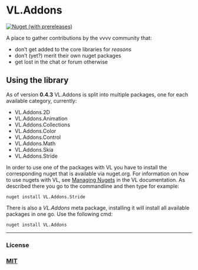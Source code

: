 # VL.Addons
[![Nuget (with prereleases)](https://img.shields.io/nuget/vpre/VL.Addons?style=flat-square)](https://www.nuget.org/packages/VL.Addons)

A place to gather contributions by the vvvv community that:

- don’t get added to the core libraries for _reasons_
- don’t (yet?) merit their own nuget packages
- get lost in the chat or forum otherwise


## Using the library

As of version __0.4.3__ VL.Addons is split into multiple packages, one for each available category, currently:

* VL.Addons.2D
* VL.Addons.Animation
* VL.Addons.Collections
* VL.Addons.Color
* VL.Addons.Control
* VL.Addons.Math
* VL.Addons.Skia
* VL.Addons.Stride


In order to use one of the packages with VL you have to install the corresponding nuget that is available via nuget.org. For information on how to use nugets with VL, see [Managing Nugets](https://thegraybook.vvvv.org/reference/hde/managing-nugets.html) in the VL documentation. As described there you go to the commandline and then type for example:

    nuget install VL.Addons.Stride


There is also a *VL.Addons* meta package, installing it will install all available packages in one go. Use the following cmd:

    nuget install VL.Addons

---
### License

### [MIT](https://github.com/bj-rn/VL.Addons/blob/master/LICENSE)

